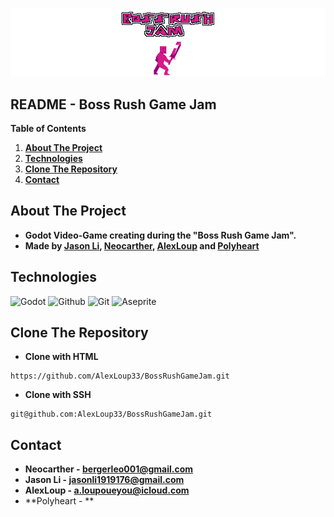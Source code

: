 [![](banner.png)](https://github.com/AlexLoup33/BossRushGameJam)

README - Boss Rush Game Jam
-----------------------

**Table of Contents**
1.  **[About The Project](#about-the-project)**
2.  **[Technologies](#technologies)**
3.  **[Clone The Repository](#clone-the-repository)**
4.  **[Contact](#contact)**

## About The Project
* **Godot Video-Game creating during the "Boss Rush Game Jam".**
* **Made by [Jason Li](https://github.com/dethland), [Neocarther](https://github.com/Neocarther), [AlexLoup](https://github.com/AlexLoup33) and [Polyheart]()**

## Technologies
![Godot](https://godotengine.org/assets/press/logo_large_color_light.png)
![Github](https://github.githubassets.com/images/modules/logos_page/GitHub-Mark.png)
![Git](https://img.shields.io/badge/git-%23F05033.svg?style=for-the-badge&logo=git&logoColor=white)
![Aseprite](https://unity-yuji.xyz/wp-content/uploads/2019/12/0c94e1f899591640d4998eef21117ec2.png)

## Clone The Repository
* **Clone with HTML**

```
https://github.com/AlexLoup33/BossRushGameJam.git
```

* **Clone with SSH**

```
git@github.com:AlexLoup33/BossRushGameJam.git
```

## Contact
* **Neocarther - bergerleo001@gmail.com**
* **Jason Li - jasonli1919176@gmail.com**
* **AlexLoup - a.loupoueyou@icloud.com**
* **Polyheart - **